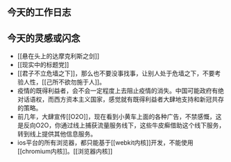 ## 今天的工作日志

## 今天的灵感或闪念
- [[悬在头上的达摩克利斯之剑]]
- [[现实中的标题党]]
- [[君子不立危墙之下]]，那么也不要没事找事，让别人处于危墙之下，不要考验人性，[[己所不欲勿施于人]]。
- 疫情的既得利益者，会不会一定程度上去阻止疫情的消失。中国可能政府有绝对话语权，而西方资本主义国家，感觉就有既得利益者大肆地支持和新冠共存的策略。
- 前几年，大肆宣传[[O2O]]，现在看到小黄车上面的各种广告，不禁感慨，这是反向O2O，你通过线上捕获流量服务线下，这些牛皮癣借助这个线下服务，转到线上提供其他信息服务。
- ios平台的所有浏览器，都只能基于[[webkit内核]]开发，不能使用[[chromium内核]]。[[浏览器内核]]